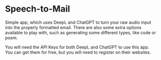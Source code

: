 # Speech-to-Mail

Simple app, which uses DeepL and ChatGPT to turn your raw audio input into the properly formatted email. There are also some extra options available to play with, such as generating some different types, like code or poem.

You will need the API Keys for both DeepL and ChatGPT to use this app. You can get them for free, but you will need to register on their websites.
